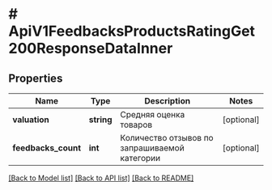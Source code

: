 # # ApiV1FeedbacksProductsRatingGet200ResponseDataInner

## Properties

Name | Type | Description | Notes
------------ | ------------- | ------------- | -------------
**valuation** | **string** | Средняя оценка товаров | [optional]
**feedbacks_count** | **int** | Количество отзывов по запрашиваемой категории | [optional]

[[Back to Model list]](../../README.md#models) [[Back to API list]](../../README.md#endpoints) [[Back to README]](../../README.md)
